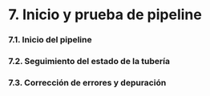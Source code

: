 # 7. Inicio y prueba de pipeline

### 7.1. Inicio del pipeline 

### 7.2. Seguimiento del estado de la tubería

### 7.3. Corrección de errores y depuración
